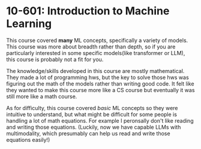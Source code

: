 # 10-601: Introduction to Machine Learning

This course covered **many** ML concepts, specifically a variety of models. This course was more about breadth rather than depth, so if you are particularly interested in some specific models(like transformer or LLM), this course is probably not a fit for you.

The knowledge/skills developed in this course are mostly mathematical. They made a lot of programming hws, but the key to solve those hws was figuring out the math of the models rather than writing good code. It felt like they wanted to make this course more like a CS course but eventually it was still more like a math course.

As for difficulty, this course covered _basic_ ML concepts so they were intuitive to understand, but what might be difficult for some people is handling a lot of math equations. For example I peronsally don't like reading and writing those equations. (Luckily, now we have capable LLMs with multimodality, which presumably can help us read and write those equations easily!)
